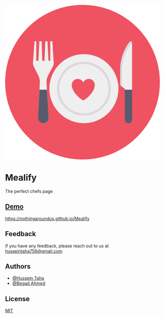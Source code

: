 
![Logo](img/favicon.png)
# Mealify

The perfect chefs page


## [Demo](https://nothingaroundus.github.io/Mealify)
https://nothingaroundus.github.io/Mealify

## Feedback

If you have any feedback, please reach out to us at [husseintaha756@gmail.com](mailto:husseintaha756@gmail.com)


## Authors

- [@Hussein Taha](https://github.com/NothingAroundUs)
- [@Begad Ahmed](#)


## License

[MIT](https://choosealicense.com/licenses/mit/)

